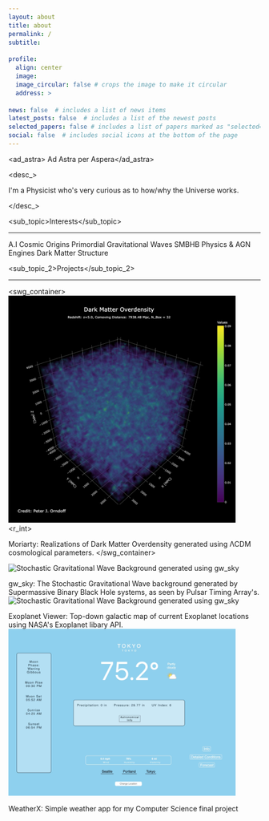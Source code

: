 ```yaml
---
layout: about
title: about
permalink: /
subtitle:

profile:
  align: center
  image:
  image_circular: false # crops the image to make it circular
  address: >
    
news: false  # includes a list of news items
latest_posts: false  # includes a list of the newest posts
selected_papers: false # includes a list of papers marked as "selected={true}"
social: false  # includes social icons at the bottom of the page
---
```

<ad_astra> Ad Astra per Aspera</ad_astra>

<desc_> <p> I'm a Physicist who's very curious as to how/why the Universe works. </p> </desc_>

<sub_topic>Interests</sub_topic>
<hr>
<r_int>A.I</r_int>
<r_int>Cosmic Origins</r_int>
<r_int>Primordial Gravitational Waves</r_int>
<r_int>SMBHB Physics &amp; AGN Engines</r_int>
<r_int>Dark Matter Structure</r_int>

<sub_topic_2>Projects</sub_topic_2>
<hr>

<swg_container>  <img src="assets\img\dmo.png" alt="Stochastic Gravitational Wave Background generated using gw_sky" width="90%" height="90%">
<r_int>  <p> Moriarty: Realizations of Dark Matter Overdensity generated using ΛCDM cosmological parameters.  </swg_container>

<img src="assets/gif/gwb.gif" alt="Stochastic Gravitational Wave Background generated using gw_sky" width="90%" height="90%">
<p> gw_sky:  The Stochastic Gravitational Wave background generated by Supermassive Binary Black Hole systems, as seen by Pulsar Timing Array's.

<img src="assets\img\mwm.png" alt="Stochastic Gravitational Wave Background generated using gw_sky" width="90%" height="90%">
<r_int>  <p> Exoplanet Viewer: Top-down galactic map of current Exoplanet locations using NASA's Exoplanet libary API.

<img src="assets\img\wa.png" alt="Stochastic Gravitational Wave Background generated using gw_sky" width="90%" height="90%">
<r_int>  <p> WeatherX: Simple weather app for my Computer Science final project 

